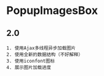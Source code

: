 # PopupImagesBox

## 2.0
    1. 使用Ajax多线程异步加载图片
    2. 使用全新的数据结构（不好解释）
    3. 使用iconfont图标
    4. 展示图片加载进度
